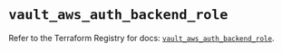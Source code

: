 # `vault_aws_auth_backend_role`

Refer to the Terraform Registry for docs: [`vault_aws_auth_backend_role`](https://registry.terraform.io/providers/hashicorp/vault/3.23.0/docs/resources/aws_auth_backend_role).
